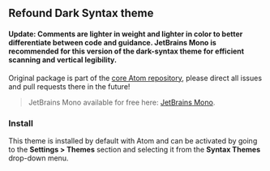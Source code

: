 ## Refound Dark Syntax theme

#### Update: Comments are lighter in weight and lighter in color to better differentiate between code and guidance. JetBrains Mono is recommended for this version of the dark-syntax theme for efficient scanning and vertical legibility.

Original package is part of the [core Atom repository](https://github.com/atom/atom/tree/master/packages/one-dark-syntax), please direct all issues and pull requests there in the future!

> JetBrains Mono available for free here: [JetBrains Mono](https://www.jetbrains.com/lp/mono/).

### Install

This theme is installed by default with Atom and can be activated by going to the __Settings > Themes__ section and selecting it from the __Syntax Themes__ drop-down menu.
